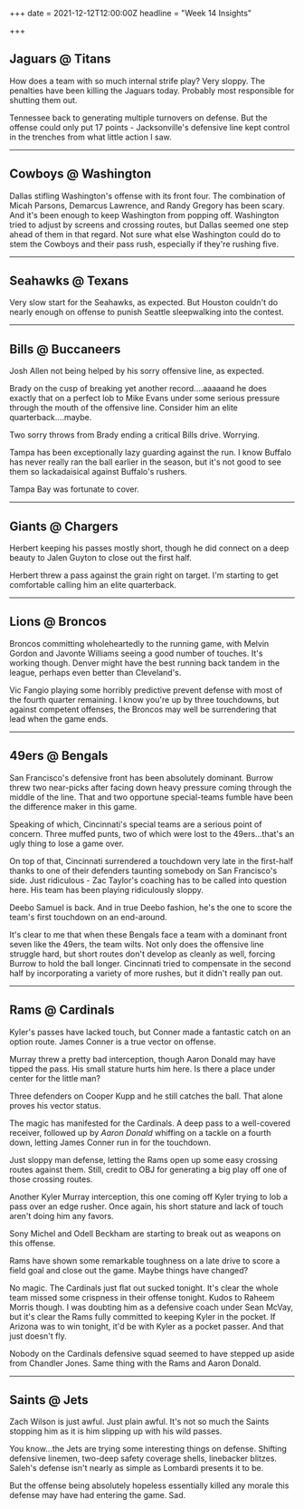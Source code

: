 +++
date = 2021-12-12T12:00:00Z
headline = "Week 14 Insights"

+++
## Jaguars @ Titans

How does a team with so much internal strife play? Very sloppy. The penalties have been killing the Jaguars today. Probably most responsible for shutting them out.

Tennessee back to generating multiple turnovers on defense. But the offense could only put 17 points - Jacksonville's defensive line kept control in the trenches from what little action I saw.

***

## Cowboys @ Washington

Dallas stifling Washington's offense with its front four. The combination of Micah Parsons, Demarcus Lawrence, and Randy Gregory has been scary. And it's been enough to keep Washington from popping off. Washington tried to adjust by screens and crossing routes, but Dallas seemed one step ahead of them in that regard. Not sure what else Washington could do to stem the Cowboys and their pass rush, especially if they're rushing five.

***

## Seahawks @ Texans

Very slow start for the Seahawks, as expected. But Houston couldn't do nearly enough on offense to punish Seattle sleepwalking into the contest.

***

## Bills @ Buccaneers

Josh Allen not being helped by his sorry offensive line, as expected.

Brady on the cusp of breaking yet another record....aaaaand he does exactly that on a perfect lob to Mike Evans under some serious pressure through the mouth of the offensive line. Consider him an elite quarterback....maybe.

Two sorry throws from Brady ending a critical Bills drive. Worrying.

Tampa has been exceptionally lazy guarding against the run. I know Buffalo has never really ran the ball earlier in the season, but it's not good to see them so lackadaisical against Buffalo's rushers.

Tampa Bay was fortunate to cover.

***

## Giants @ Chargers

Herbert keeping his passes mostly short, though he did connect on a deep beauty to Jalen Guyton to close out the first half.

Herbert threw a pass against the grain right on target. I'm starting to get comfortable calling him an elite quarterback.

***

## Lions @ Broncos

Broncos committing wholeheartedly to the running game, with Melvin Gordon and Javonte Williams seeing a good number of touches. It's working though. Denver might have the best running back tandem in the league, perhaps even better than Cleveland's.

Vic Fangio playing some horribly predictive prevent defense with most of the fourth quarter remaining. I know you're up by three touchdowns, but against competent offenses, the Broncos may well be surrendering that lead when the game ends.

***

## 49ers @ Bengals

San Francisco's defensive front has been absolutely dominant. Burrow threw two near-picks after facing down heavy pressure coming through the middle of the line. That and two opportune special-teams fumble have been the difference maker in this game.

Speaking of which, Cincinnati's special teams are a serious point of concern. Three muffed punts, two of which were lost to the 49ers...that's an ugly thing to lose a game over.

On top of that, Cincinnati surrendered a touchdown very late in the first-half thanks to one of their defenders taunting somebody on San Francisco's side. Just ridiculous - Zac Taylor's coaching has to be called into question here. His team has been playing ridiculously sloppy.

Deebo Samuel is back. And in true Deebo fashion, he's the one to score the team's first touchdown on an end-around.

It's clear to me that when these Bengals face a team with a dominant front seven like the 49ers, the team wilts. Not only does the offensive line struggle hard, but short routes don't develop as cleanly as well, forcing Burrow to hold the ball longer. Cincinnati tried to compensate in the second half by incorporating a variety of more rushes, but it didn't really pan out.

***

## Rams @ Cardinals

Kyler's passes have lacked touch, but Conner made a fantastic catch on an option route. James Conner is a true vector on offense.

Murray threw a pretty bad interception, though Aaron Donald may have tipped the pass. His small stature hurts him here. Is there a place under center for the little man?

Three defenders on Cooper Kupp and he still catches the ball. That alone proves his vector status.

The magic has manifested for the Cardinals. A deep pass to a well-covered receiver, followed up by _Aaron Donald_ whiffing on a tackle on a fourth down, letting James Conner run in for the touchdown.

Just sloppy man defense, letting the Rams open up some easy crossing routes against them. Still, credit to OBJ for generating a big play off one of those crossing routes.

Another Kyler Murray interception, this one coming off Kyler trying to lob a pass over an edge rusher. Once again, his short stature and lack of touch aren't doing him any favors.

Sony Michel and Odell Beckham are starting to break out as weapons on this offense.

Rams have shown some remarkable toughness on a late drive to score a field goal and close out the game. Maybe things have changed?

No magic. The Cardinals just flat out sucked tonight. It's clear the whole team missed some crispness in their offense tonight. Kudos to Raheem Morris though. I was doubting him as a defensive coach under Sean McVay, but it's clear the Rams fully committed to keeping Kyler in the pocket. If Arizona was to win tonight, it'd be with Kyler as a pocket passer. And that just doesn't fly.

Nobody on the Cardinals defensive squad seemed to have stepped up aside from Chandler Jones. Same thing with the Rams and Aaron Donald.

***

## Saints @ Jets

Zach Wilson is just awful. Just plain awful. It's not so much the Saints stopping him as it is him slipping up with his wild passes.

You know...the Jets are trying some interesting things on defense. Shifting defensive linemen, two-deep safety coverage shells, linebacker blitzes. Saleh's defense isn't nearly as simple as Lombardi presents it to be.

But the offense being absolutely hopeless essentially killed any morale this defense may have had entering the game. Sad.